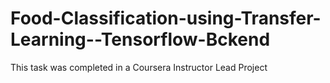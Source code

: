 # Food-Classification-using-Transfer-Learning--Tensorflow-Bckend
This task was completed in a Coursera Instructor Lead Project
